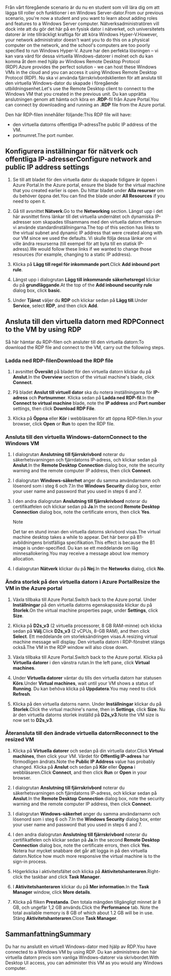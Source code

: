<span data-ttu-id="3ab5f-101">Från vårt föregående scenario är du nu en student som vill lära dig om att lägga till roller och funktioner i en Windows Server-dator.</span><span class="sxs-lookup"><span data-stu-id="3ab5f-101">From our previous scenario, you're now a student and you want to learn about adding roles and features to a Windows Server computer.</span></span> <span data-ttu-id="3ab5f-102">Nätverksadministratören vill dock inte att du gör det här på en fysisk dator i nätverket, och universitetets datorer är inte tillräckligt kraftiga för att köra Windows Hyper-V.</span><span class="sxs-lookup"><span data-stu-id="3ab5f-102">However, your network administrator doesn't want you to do this on a physical computer on the network, and the school's computers are too poorly specified to run Windows Hyper-V.</span></span> <span data-ttu-id="3ab5f-103">Azure har den perfekta lösningen – vi kan vara värd för dessa virtuella Windows-datorer i molnet och du kan komma åt dem med hjälp av Windows Remote Desktop Protocol (RDP).</span><span class="sxs-lookup"><span data-stu-id="3ab5f-103">Azure provides the perfect solution - we can host these Windows VMs in the cloud and you can access it using Windows Remote Desktop Protocol (RDP).</span></span> <span data-ttu-id="3ab5f-104">Nu ska vi använda fjärrskrivbordsklienten för att ansluta till den virtuella Windows-dator du skapade i föregående utbildningsenhet.</span><span class="sxs-lookup"><span data-stu-id="3ab5f-104">Let's use the Remote Desktop client to connect to the Windows VM that you created in the previous unit.</span></span> <span data-ttu-id="3ab5f-105">Du kan upprätta anslutningen genom att hämta och köra en **.RDP**-fil från Azure Portal.</span><span class="sxs-lookup"><span data-stu-id="3ab5f-105">You can connect by downloading and running an **.RDP** file from the Azure portal.</span></span> 

<span data-ttu-id="3ab5f-106">Den här RDP-filen innehåller följande:</span><span class="sxs-lookup"><span data-stu-id="3ab5f-106">This RDP file will have:</span></span>

* <span data-ttu-id="3ab5f-107">den virtuella datorns offentliga IP-adress</span><span class="sxs-lookup"><span data-stu-id="3ab5f-107">The public IP address of the VM.</span></span>
* <span data-ttu-id="3ab5f-108">portnumret.</span><span class="sxs-lookup"><span data-stu-id="3ab5f-108">The port number.</span></span>

## <a name="configure-network-and-public-ip-address-settings"></a><span data-ttu-id="3ab5f-109">Konfigurera inställningar för nätverk och offentliga IP-adresser</span><span class="sxs-lookup"><span data-stu-id="3ab5f-109">Configure network and public IP address settings</span></span>

1. <span data-ttu-id="3ab5f-110">Se till att bladet för den virtuella dator du skapade tidigare är öppen i Azure Portal.</span><span class="sxs-lookup"><span data-stu-id="3ab5f-110">In the Azure portal, ensure the blade for the virtual machine that you created earlier is open.</span></span> <span data-ttu-id="3ab5f-111">Du hittar bladet under **Alla resurser** om du behöver öppna det.</span><span class="sxs-lookup"><span data-stu-id="3ab5f-111">You can find the blade under **All Resources** if you need to open it.</span></span>

1. <span data-ttu-id="3ab5f-112">Gå till avsnittet **Nätverk**.</span><span class="sxs-lookup"><span data-stu-id="3ab5f-112">Go to the **Networking** section.</span></span> <span data-ttu-id="3ab5f-113">Längst upp i det här avsnittet finns länkar till det virtuella undernätet och dynamiska IP-adresser som skapades tillsammans med den virtuella datorn eftersom vi använde standardinställningarna.</span><span class="sxs-lookup"><span data-stu-id="3ab5f-113">The top of this section has links to the virtual subnet and dynamic IP address that were created along with our VM since we used the defaults.</span></span> <span data-ttu-id="3ab5f-114">Vi skulle följa dessa länkar om vi ville ändra resurserna (till exempel för att byta till en statisk IP-adress).</span><span class="sxs-lookup"><span data-stu-id="3ab5f-114">We would follow these links if we wanted to change those resources (for example, changing to a static IP address).</span></span>

1. <span data-ttu-id="3ab5f-115">Klicka på **Lägg till regel för inkommande port**.</span><span class="sxs-lookup"><span data-stu-id="3ab5f-115">Click **Add inbound port rule**.</span></span>

1. <span data-ttu-id="3ab5f-116">Längst upp i dialogrutan **Lägg till inkommande säkerhetsregel** klickar du på **grundläggande**.</span><span class="sxs-lookup"><span data-stu-id="3ab5f-116">At the top of the **Add inbound security rule** dialog box, click **basic**.</span></span>

1. <span data-ttu-id="3ab5f-117">Under **Tjänst** väljer du **RDP** och klickar sedan på **Lägg till**.</span><span class="sxs-lookup"><span data-stu-id="3ab5f-117">Under **Service**, select **RDP**, and then click **Add**.</span></span>

## <a name="connect-to-the-vm-by-using-rdp"></a><span data-ttu-id="3ab5f-118">Ansluta till den virtuella datorn med RDP</span><span class="sxs-lookup"><span data-stu-id="3ab5f-118">Connect to the VM by using RDP</span></span>

<span data-ttu-id="3ab5f-119">Så här hämtar du RDP-filen och ansluter till den virtuella datorn:</span><span class="sxs-lookup"><span data-stu-id="3ab5f-119">To download the RDP file and connect to the VM, carry out the following steps.</span></span>

### <a name="download-the-rdp-file"></a><span data-ttu-id="3ab5f-120">Ladda ned RDP-filen</span><span class="sxs-lookup"><span data-stu-id="3ab5f-120">Download the RDP file</span></span>

1. <span data-ttu-id="3ab5f-121">I avsnittet **Översikt** på bladet för den virtuella datorn klickar du på **Anslut**.</span><span class="sxs-lookup"><span data-stu-id="3ab5f-121">In the **Overview** section of the virtual machine's blade, click **Connect**.</span></span>

1. <span data-ttu-id="3ab5f-122">På bladet **Anslut till virtuell dator** ska du notera inställningarna för **IP-adress** och **Portnummer**. Klicka sedan på **Ladda ned RDP-fil**.</span><span class="sxs-lookup"><span data-stu-id="3ab5f-122">In the **Connect to virtual machine** blade, note the **IP address** and **Port number** settings, then click **Download RDP File**.</span></span>

1. <span data-ttu-id="3ab5f-123">Klicka på **Öppna** eller **Kör** i webbläsaren för att öppna RDP-filen.</span><span class="sxs-lookup"><span data-stu-id="3ab5f-123">In your browser, click **Open** or **Run** to open the RDP file.</span></span>

### <a name="connect-to-the-windows-vm"></a><span data-ttu-id="3ab5f-124">Ansluta till den virtuella Windows-datorn</span><span class="sxs-lookup"><span data-stu-id="3ab5f-124">Connect to the Windows VM</span></span>

1. <span data-ttu-id="3ab5f-125">I dialogrutan **Anslutning till fjärrskrivbord** noterar du säkerhetsvarningen och fjärrdatorns IP-adress, och klickar sedan på **Anslut**.</span><span class="sxs-lookup"><span data-stu-id="3ab5f-125">In the **Remote Desktop Connection** dialog box, note the security warning and the remote computer IP address, then click **Connect**.</span></span>

1. <span data-ttu-id="3ab5f-126">I dialogrutan **Windows-säkerhet** anger du samma användarnamn och lösenord som i steg 6 och 7.</span><span class="sxs-lookup"><span data-stu-id="3ab5f-126">In the **Windows Security** dialog box, enter your user name and password that you used in steps 6 and 7.</span></span>

1. <span data-ttu-id="3ab5f-127">I den andra dialogrutan **Anslutning till fjärrskrivbord** noterar du certifikatfelen och klickar sedan på **Ja**.</span><span class="sxs-lookup"><span data-stu-id="3ab5f-127">In the second **Remote Desktop Connection** dialog box, note the certificate errors, then click **Yes**.</span></span>

   > [!Note]
   > <span data-ttu-id="3ab5f-128">Det tar en stund innan den virtuella datorns skrivbord visas.</span><span class="sxs-lookup"><span data-stu-id="3ab5f-128">The virtual machine desktop takes a while to appear.</span></span> <span data-ttu-id="3ab5f-129">Det här beror på B1-avbildningens bristfälliga specifikation.</span><span class="sxs-lookup"><span data-stu-id="3ab5f-129">This effect is because the B1 image is under-specified.</span></span> <span data-ttu-id="3ab5f-130">Du kan se ett meddelande om låg minnesallokering.</span><span class="sxs-lookup"><span data-stu-id="3ab5f-130">You may receive a message about low memory allocation.</span></span>

1. <span data-ttu-id="3ab5f-131">I dialogrutan **Nätverk** klickar du på **Nej**.</span><span class="sxs-lookup"><span data-stu-id="3ab5f-131">In the **Networks** dialog, click **No**.</span></span>

### <a name="resize-the-vm-in-the-azure-portal"></a><span data-ttu-id="3ab5f-132">Ändra storlek på den virtuella datorn i Azure Portal</span><span class="sxs-lookup"><span data-stu-id="3ab5f-132">Resize the VM in the Azure portal</span></span>

1. <span data-ttu-id="3ab5f-133">Växla tillbaka till Azure Portal.</span><span class="sxs-lookup"><span data-stu-id="3ab5f-133">Switch back to the Azure portal.</span></span> <span data-ttu-id="3ab5f-134">Under **Inställningar** på den virtuella datorns egenskapssida klickar du på **Storlek**.</span><span class="sxs-lookup"><span data-stu-id="3ab5f-134">On the virtual machine properties page, under **Settings**, click **Size**.</span></span>

1. <span data-ttu-id="3ab5f-135">Klicka på **D2s_v3** (2 virtuella processorer, 8 GB RAM-minne) och klicka sedan på **Välj**.</span><span class="sxs-lookup"><span data-stu-id="3ab5f-135">Click **D2s_v3** (2 vCPUs, 8-GB RAM), and then click **Select**.</span></span> <span data-ttu-id="3ab5f-136">Ett meddelande om storleksändringen visas.</span><span class="sxs-lookup"><span data-stu-id="3ab5f-136">A resizing virtual machine message will display.</span></span> <span data-ttu-id="3ab5f-137">Den virtuella datorn i RDP-fönstret stängs också.</span><span class="sxs-lookup"><span data-stu-id="3ab5f-137">The VM in the RDP window will also close down.</span></span>

1. <span data-ttu-id="3ab5f-138">Växla tillbaka till Azure Portal.</span><span class="sxs-lookup"><span data-stu-id="3ab5f-138">Switch back to the Azure portal.</span></span> <span data-ttu-id="3ab5f-139">Klicka på **Virtuella datorer** i den vänstra rutan.</span><span class="sxs-lookup"><span data-stu-id="3ab5f-139">In the left pane, click **Virtual machines**.</span></span>

1. <span data-ttu-id="3ab5f-140">Under **Virtuella datorer** väntar du tills den virtuella datorn har statusen **Körs**.</span><span class="sxs-lookup"><span data-stu-id="3ab5f-140">Under **Virtual machines**, wait until your VM shows a status of **Running**.</span></span> <span data-ttu-id="3ab5f-141">Du kan behöva klicka på **Uppdatera**.</span><span class="sxs-lookup"><span data-stu-id="3ab5f-141">You may need to click **Refresh**.</span></span>

1. <span data-ttu-id="3ab5f-142">Klicka på den virtuella datorns namn. Under **Inställningar** klickar du på **Storlek**.</span><span class="sxs-lookup"><span data-stu-id="3ab5f-142">Click the virtual machine's name, then in **Settings**, click **Size**.</span></span> <span data-ttu-id="3ab5f-143">Nu är den virtuella datorns storlek inställd på **D2s_v3**.</span><span class="sxs-lookup"><span data-stu-id="3ab5f-143">Note the VM size is now set to **D2s_v3**.</span></span>

### <a name="reconnect-to-the-resized-vm"></a><span data-ttu-id="3ab5f-144">Återansluta till den ändrade virtuella datorn</span><span class="sxs-lookup"><span data-stu-id="3ab5f-144">Reconnect to the resized VM</span></span>

1. <span data-ttu-id="3ab5f-145">Klicka på **Virtuella datorer** och sedan på din virtuella dator.</span><span class="sxs-lookup"><span data-stu-id="3ab5f-145">Click **Virtual machines**, then click your VM.</span></span> <span data-ttu-id="3ab5f-146">Värdet för **Offentlig IP-adress** har förmodligen ändrats.</span><span class="sxs-lookup"><span data-stu-id="3ab5f-146">Note the **Public IP Address** value has probably changed.</span></span> <span data-ttu-id="3ab5f-147">Klicka på **Anslut** och sedan på **Kör** eller **Öppna** i webbläsaren.</span><span class="sxs-lookup"><span data-stu-id="3ab5f-147">Click **Connect**, and then click **Run** or **Open** in your browser.</span></span>

1. <span data-ttu-id="3ab5f-148">I dialogrutan **Anslutning till fjärrskrivbord** noterar du säkerhetsvarningen och fjärrdatorns IP-adress, och klickar sedan på **Anslut**.</span><span class="sxs-lookup"><span data-stu-id="3ab5f-148">In the **Remote Desktop Connection** dialog box, note the security warning and the remote computer IP address, then click **Connect**.</span></span>

1. <span data-ttu-id="3ab5f-149">I dialogrutan **Windows-säkerhet** anger du samma användarnamn och lösenord som i steg 6 och 7.</span><span class="sxs-lookup"><span data-stu-id="3ab5f-149">In the **Windows Security** dialog box, enter your user name and password that you used in steps 6 and 7.</span></span>

1. <span data-ttu-id="3ab5f-150">I den andra dialogrutan **Anslutning till fjärrskrivbord** noterar du certifikatfelen och klickar sedan på **Ja**.</span><span class="sxs-lookup"><span data-stu-id="3ab5f-150">In the second **Remote Desktop Connection** dialog box, note the certificate errors, then click **Yes**.</span></span> <span data-ttu-id="3ab5f-151">Notera hur mycket snabbare det går att logga in på den virtuella datorn.</span><span class="sxs-lookup"><span data-stu-id="3ab5f-151">Notice how much more responsive the virtual machine is to the sign-in process.</span></span>

1. <span data-ttu-id="3ab5f-152">Högerklicka i aktivitetsfältet och klicka på **Aktivitetshanteraren**.</span><span class="sxs-lookup"><span data-stu-id="3ab5f-152">Right-click the taskbar and click **Task Manager**.</span></span>

1. <span data-ttu-id="3ab5f-153">I **Aktivitetshanteraren** klickar du på **Mer information**.</span><span class="sxs-lookup"><span data-stu-id="3ab5f-153">In the **Task Manager** window, click **More details**.</span></span>

1. <span data-ttu-id="3ab5f-154">Klicka på fliken **Prestanda**. Den totala mängden tillgängligt minnet är 8 GB, och ungefär 1,2 GB används.</span><span class="sxs-lookup"><span data-stu-id="3ab5f-154">Click the **Performance** tab. Note the total available memory is 8 GB of which about 1.2 GB will be in use.</span></span> <span data-ttu-id="3ab5f-155">Stäng **Aktivitetshanteraren**.</span><span class="sxs-lookup"><span data-stu-id="3ab5f-155">Close **Task Manager**.</span></span>

## <a name="summary"></a><span data-ttu-id="3ab5f-156">Sammanfattning</span><span class="sxs-lookup"><span data-stu-id="3ab5f-156">Summary</span></span>

<span data-ttu-id="3ab5f-157">Du har nu anslutit en virtuell Windows-dator med hjälp av RDP.</span><span class="sxs-lookup"><span data-stu-id="3ab5f-157">You have connected to a Windows VM by using RDP.</span></span> <span data-ttu-id="3ab5f-158">Du kan administrera den här virtuella datorn precis som vanliga Windows-datorer via skrivbordet.</span><span class="sxs-lookup"><span data-stu-id="3ab5f-158">With Desktop UI access, you can administer this VM as you would any Windows computer.</span></span>
